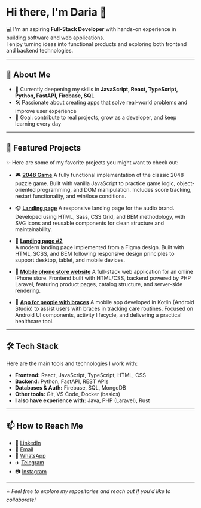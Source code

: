 # Hi there, I'm Daria 👋  

💻 I'm an aspiring **Full-Stack Developer** with hands-on experience in building software and web applications.  
I enjoy turning ideas into functional products and exploring both frontend and backend technologies.  

---

## 🚀 About Me  
- 🌱 Currently deepening my skills in **JavaScript, React, TypeScript, Python, FastAPI, Firebase, SQL**  
- 🛠 Passionate about creating apps that solve real-world problems and improve user experience  
- 🎯 Goal: contribute to real projects, grow as a developer, and keep learning every day  

---

## 🧩 Featured Projects  

✨ Here are some of my favorite projects you might want to check out:  

- 🎮 **[2048 Game](https://github.com/DariaSydorenko/js_2048_game/tree/develop)**
  A fully functional implementation of the classic 2048 puzzle game. Built with vanilla JavaScript to practice game logic,
  object-oriented programming, and DOM manipulation. Includes score tracking, restart functionality, and win/lose conditions.

- 🎧 **[Landing page](https://github.com/DariaSydorenko/layout_landing-page/tree/develop)**
  A responsive landing page for the audio brand. Developed using HTML, Sass, CSS Grid, and BEM methodology,
  with SVG icons and reusable components for clean structure and maintainability.


- 🍰 **[Landing page #2](https://github.com/DariaSydorenko/layout_creativeBakery/tree/develop)**  
  A modern landing page implemented from a Figma design. Built with HTML, SCSS, and BEM
  following responsive design principles to support desktop, tablet, and mobile devices.

- 📱 **[Mobile phone store website](https://github.com/DariaSydorenko/iSTART)**
  A full-stack web application for an online iPhone store. Frontend built with HTML/CSS,
  backend powered by PHP Laravel, featuring product pages, catalog structure, and server-side rendering.


- 🦷 **[App for people with braces](https://github.com/DariaSydorenko/kotlinKursova)**
  A mobile app developed in Kotlin (Android Studio) to assist users with braces in tracking care routines.
  Focused on Android UI components, activity lifecycle, and delivering a practical healthcare tool.

---

## 🛠 Tech Stack  

Here are the main tools and technologies I work with:  

- **Frontend:** React, JavaScript, TypeScript, HTML, CSS  
- **Backend:** Python, FastAPI, REST APIs  
- **Databases & Auth:** Firebase, SQL, MongoDB 
- **Other tools:** Git, VS Code, Docker (basics)
- **I also have experience with:** Java, PHP (Laravel), Rust

---

## 📫 How to Reach Me  
- 💼 [LinkedIn](www.linkedin.com/in/daria-sydorenko-b34b40278)  
- 📧 [Email](dashasidorenko123@gmail.com)  
- 💬 [WhatsApp](https://wa.me/380973509936)  
- ✈️ [Telegram](https://t.me/d_sydorenkoo)  
- 📷 [Instagram](https://www.instagram.com/_d.sidorenkoo_?igsh=MTYzbTc4bHdvMzE2eg%3D%3D&utm_source=qr)  

---

⭐️ *Feel free to explore my repositories and reach out if you'd like to collaborate!*  
